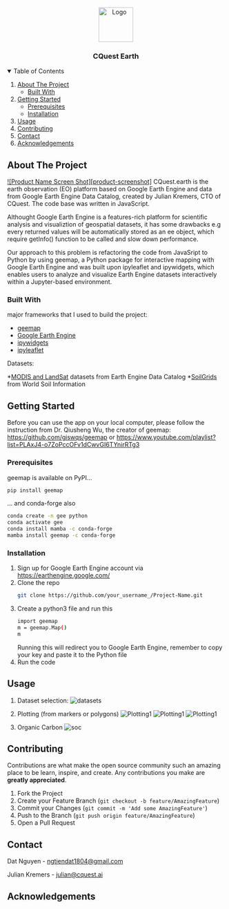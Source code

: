 <!-- PROJECT LOGO -->
<br />
<p align="center">
  <a href="https://user-images.githubusercontent.com/17342474/116276162-88592f80-a784-11eb-9861-8939f3db18c7.png">
    <img src="https://user-images.githubusercontent.com/17342474/116276162-88592f80-a784-11eb-9861-8939f3db18c7.png" alt="Logo" width="80" height="80">
  </a>

  <h3 align="center">CQuest Earth</h3>
<!-- TABLE OF CONTENTS -->
<details open="open">
  <summary>Table of Contents</summary>
  <ol>
    <li>
      <a href="#about-the-project">About The Project</a>
      <ul>
        <li><a href="#built-with">Built With</a></li>
      </ul>
    </li>
    <li>
      <a href="#getting-started">Getting Started</a>
      <ul>
        <li><a href="#prerequisites">Prerequisites</a></li>
        <li><a href="#installation">Installation</a></li>
      </ul>
    </li>
    <li><a href="#usage">Usage</a></li>
    <li><a href="#contributing">Contributing</a></li>
    <li><a href="#contact">Contact</a></li>
    <li><a href="#acknowledgements">Acknowledgements</a></li>
  </ol>
</details>



<!-- ABOUT THE PROJECT -->
## About The Project

[![Product Name Screen Shot][product-screenshot]](https://example.com)
CQuest.earth is the earth observation (EO) platform based on Google Earth Engine and data from Google Earth Engine Data Catalog, created by Julian Kremers, CTO of CQuest. The code base was written in JavaScript.

Althought Google Earth Engine is a features-rich platform for scientific analysis and visualiztion of geospatial datasets, it has some drawbacks e.g every returned values will be automatically stored as an ee object, which require getInfo() function to be called and slow down performance.

Our approach to this problem is refactoring the code from JavaSript to Python by using geemap, a Python package for interactive mapping with Google Earth Engine and was built upon ipyleaflet and ipywidgets, which enables users to analyze and visualize Earth Engine datasets interactively within a Jupyter-based environment.

### Built With

major frameworks that I used to build the project:

* [geemap](https://geemap.org/)
* [Google Earth Engine](https://earthengine.google.com/)
* [ipywidgets](https://ipywidgets.readthedocs.io/en/stable/)
* [ipyleaflet](https://ipyleaflet.readthedocs.io/en/latest/)

Datasets:

*[MODIS and LandSat](https://developers.google.com/earth-engine/datasets/catalog) datasets from Earth Engine Data Catalog
*[SoilGrids](https://git.wur.nl/isric/soilgrids/soilgrids.notebooks/-/blob/master/markdown/access_on_gee.md) from World Soil Information


<!-- GETTING STARTED -->
## Getting Started

Before you can use the app on your local computer, please follow the instruction from Dr. Qiusheng Wu, the creator of geemap:
https://github.com/giswqs/geemap or https://www.youtube.com/playlist?list=PLAxJ4-o7ZoPccOFv1dCwvGI6TYnirRTg3

### Prerequisites

geemap is available on PyPI...
  ```sh
  pip install geemap
  ```
... and conda-forge also
  ```sh
  conda create -n gee python
  conda activate gee
  conda install mamba -c conda-forge
  mamba install geemap -c conda-forge
  ```
  
### Installation

1. Sign up for Google Earth Engine account via https://earthengine.google.com/
2. Clone the repo
   ```sh
   git clone https://github.com/your_username_/Project-Name.git
   ```
3. Create a python3 file and run this
   ```sh
   import geemap
   m = geemap.Map()
   m
   ```
   Running this will redirect you to Google Earth Engine, remember to copy your key and paste it to the Python file 
4. Run the code


<!-- USAGE EXAMPLES -->
## Usage

1. Dataset selection:
![datasets](https://user-images.githubusercontent.com/17342474/116273147-cc970080-a781-11eb-9e0f-06f89b03566e.JPG)

2. Plotting (from markers or polygons)
![Plotting1](https://user-images.githubusercontent.com/17342474/116273156-cdc82d80-a781-11eb-8bee-d49f9036f25a.JPG)
![Plotting1](https://user-images.githubusercontent.com/17342474/116273159-ce60c400-a781-11eb-9a8e-38c4893d6fe1.JPG)
![Plotting1](https://user-images.githubusercontent.com/17342474/116273162-ce60c400-a781-11eb-9239-8a5d445fb0a1.JPG)

3. Organic Carbon
![soc](https://user-images.githubusercontent.com/17342474/116273164-cef95a80-a781-11eb-8ce8-eff5aa5680b0.JPG)

<!-- CONTRIBUTING -->
## Contributing

Contributions are what make the open source community such an amazing place to be learn, inspire, and create. Any contributions you make are **greatly appreciated**.

1. Fork the Project
2. Create your Feature Branch (`git checkout -b feature/AmazingFeature`)
3. Commit your Changes (`git commit -m 'Add some AmazingFeature'`)
4. Push to the Branch (`git push origin feature/AmazingFeature`)
5. Open a Pull Request


<!-- CONTACT -->
## Contact

Dat Nguyen - ngtiendat1804@gmail.com

Julian Kremers - julian@cquest.ai


<!-- ACKNOWLEDGEMENTS -->
## Acknowledgements